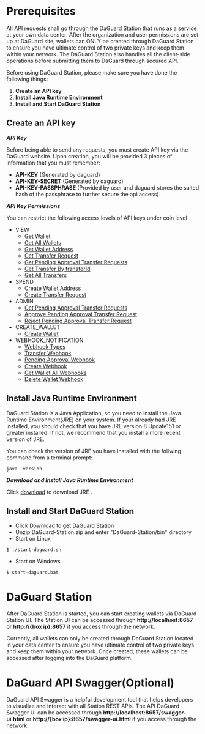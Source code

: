 # Prerequisites
All API requests shall go through the DaGuard Station that runs as a service at your own data center. After the organization and user permissions are set up at DaGuard site, wallets can ONLY be created through DaGuard Station to ensure you have ultimate control of two private keys and keep them within your network. The DaGuard Station also handles all the client-side operations before submitting them to DaGuard through secured API.

Before using DaGuard Station, please make sure you have done the following things:

1. **Create an API key**
2. **Install Java Runtime Environment**
3. **Install and Start DaGuard Station**


## Create an API key

***API Key***

Before being able to send any requests, you must create API key via the DaGuard website. Upon creation, you will be provided 3 pieces of information that you must remember:

* **API-KEY**  (Generated by daguard)
* **API-KEY-SECRET**  (Generated by daguard)
* **API-KEY-PASSPHRASE**  (Provided by user and daguard stores the salted hash of the passphrase to further secure the api access)

***API Key Permissions***

You can restrict the following access levels of API keys under coin level

+ VIEW
    * [Get Wallet](API%20REFERENCE.md#get-wallet)
    * [Get All Wallets](API%20REFERENCE.md#get-all-wallets)
    * [Get Wallet Address](API%20REFERENCE.md#get-wallet-address)
    * [Get Transfer Request](API%20REFERENCE.md#get-transfer-request)
    * [Get Pending Approval Transfer Requests](API%20REFERENCE.md#get-pending-approval-transfer-requests)
    * [Get Transfer By transferId](API%20REFERENCE.md#get-transfer-by-transferid)
    * [Get All Transfers](API%20REFERENCE.md#get-all-transfers)
+ SPEND
    * [Create Wallet Address](API%20REFERENCE.md#create-wallet-address)
    * [Create Transfer Request](API%20REFERENCE.md#create-transfer-request)
+ ADMIN
    * [Get Pending Approval Transfer Requests](API%20REFERENCE.md#get-pending-approval-transfer-requests)
    * [Approve Pending Approval Transfer Request](API%20REFERENCE.md#approve-pending-approval)
    * [Reject Pending Approval Transfer Request](API%20REFERENCE.md#reject-pending-approval-transfer-request)
+ CREATE_WALLET
    * [Create Wallet](API%20REFERENCE.md#create-wallet)
+ WEBHOOK_NOTIFICATION
    * [Webhook Types](API%20REFERENCE.md#webhook-types)
    * [Transfer Webhook](API%20REFERENCE.md#transfer-webhook)
    * [Pending Approval Webhook](API%20REFERENCE.md#pending-approval-webhook)
    * [Create Webhook](API%20REFERENCE.md#create-webhook)
    * [Get Wallet All Webhooks](API%20REFERENCE.md#get-wallet-all-webhooks)
    * [Delete Wallet Webhook](API%20REFERENCE.md#delete-wallet-webhook)





## Install Java Runtime Environment
<aside class="notice">
DaGuard Station is a Java Application, so you need to install the Java Runtime Environment(JRE) on your system.
If your already had JRE installed, you should check that you have JRE version 8 Update151 or greater installed. If not, we recommend that you install a more recent version of JRE.
</aside>

You can check the version of JRE you have installed with the follwing command from a terminal prompt:

<code>java -version</code>

***Download and Install Java Runtime Environment***

Click <a href="https://www.java.com/en/download/" target="_blank">download</a> to download JRE .



## Install and Start DaGuard Station
+ Click <a href="/api/DaGuard-Station.zip" download="DaGuard-Station.zip">Download</a> to get DaGuard Station
+ Unzip DaGuard-Station.zip and enter "DaGuard-Station/bin" directory
+ Start on Linux

<code>$ ./start-daguard.sh</code>

+ Start on Windows

<code>$ start-daguard.bat</code>


# DaGuard Station
After DaGuard Station is started, you can start creating wallets via DaGuard Station UI. The Station UI can be accessed through **http://localhost:8657** or **http://{box ip}:8657** if you access through the network.

Currently, all wallets can only be created through DaGuard Station located in your data center to ensure you have ultimate control of two private keys and keep them within your network.  Once created, these wallets can be accessed after logging into the DaGuard platform.  


# DaGuard API Swagger(Optional)
DaGuard API Swagger is a helpful development tool that helps developers to visualize and interact with all Station REST APIs. The API DaGuard Swagger UI can be accessed through **http://localhost:8657/swagger-ui.html** or **http://{box ip}:8657/swagger-ui.html** if you access through the network.
